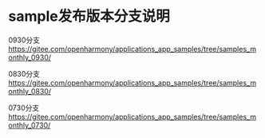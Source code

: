 # sample发布版本分支说明

0930分支
https://gitee.com/openharmony/applications_app_samples/tree/samples_monthly_0930/

0830分支
https://gitee.com/openharmony/applications_app_samples/tree/samples_monthly_0830/

0730分支
https://gitee.com/openharmony/applications_app_samples/tree/samples_monthly_0730/